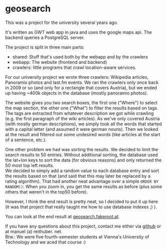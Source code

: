 geosearch
=========

This was a project for the university several years ago.

It's written as GWT web app in java and uses the google maps api. The backend queries a PostgreSQL server.

The project is split in three main parts:
- shared: Stuff that's used both by the webapp and by the crawlers
- webapp: The website (frontend and backend)
- crawlers: little programs that crawl location-aware services.

For our university project we wrote three crawlers: Wikipedia articles, Panoramio photos and last.fm events.
We ran the crawlers only once back in 2009 or so (and only for a rectangle that covers Austria), but we ended up
having ~400k objects in the database (mostly panoramio photos).


The website gives you two search boxes, the first one ("Where") to select the map section, the other one ("What")
to filter the results based on tags. The tags are extracted from whatever description we got while crawling
(e.g. the first paragraph of the wiki articles). As we've only covered Austria (with mostly german descriptions),
we simply took all the words that started with a capital letter (and assumed it were german nouns). Then we looked
at the result and filtered out some undesired words (like articles at the start of a sentence, etc.).


One other problem we had was sorting the results. We decided to limit the search results to 50 entries.
Without additional sorting, the database used the lat+lon keys to sort the data (for obvious reasons) and only
returned the 50 most top left results.  
We decided to simply add a random value to each database entry and sort the results based on that (and said that
this may later be replaced by a rating algorithm). That had another neat advantage over a simple `ORDER BY RANDOM()`:
When you zoom in, you get the same results as before (plus some others that weren't in the top50 before).



However, I think the end result is pretty neat, so I decided to put it up here (it was that project that really taught
me how to use database indexes ;) ).

You can look at the end result at [geosearch.fakeroot.at][1].

If you have any questions about this project, contact me either via [github][2] or at manuel (a) reithuber. net.  
Btw.: We were five fourth-semester students at Vienna's University of Technology and we aced that course :)

[1]: http://geosearch.fakeroot.at/
[2]: https://github.com/mreithub/
